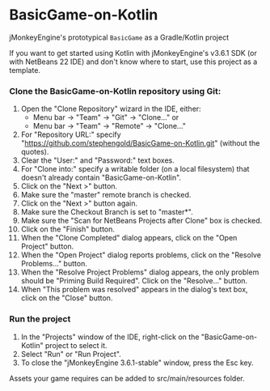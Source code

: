 # BasicGame-on-Kotlin

jMonkeyEngine's prototypical `BasicGame` as a Gradle/Kotlin project

If you want to get started using Kotlin with jMonkeyEngine's v3.6.1 SDK (or with
NetBeans 22 IDE) and don't know where to start, use this project as a template.

### Clone the BasicGame-on-Kotlin repository using Git:

 1. Open the "Clone Repository" wizard in the IDE, either:
     + Menu bar -> "Team" -> "Git" -> "Clone..." or
     + Menu bar -> "Team" -> "Remote" -> "Clone..."
 2. For "Repository URL:" specify
    "https://github.com/stephengold/BasicGame-on-Kotlin.git" (without the quotes).
 3. Clear the "User:" and "Password:" text boxes.
 4. For "Clone into:" specify a writable folder (on a local filesystem)
    that doesn't already contain "BasicGame-on-Kotlin".
 5. Click on the "Next >" button.
 6. Make sure the "master" remote branch is checked.
 7. Click on the "Next >" button again.
 8. Make sure the Checkout Branch is set to "master*".
 9. Make sure the "Scan for NetBeans Projects after Clone" box is checked.
10. Click on the "Finish" button.
11. When the "Clone Completed" dialog appears,
    click on the "Open Project" button.
12. When the "Open Project" dialog reports problems,
    click on the "Resolve Problems..." button.
13. When the "Resolve Project Problems" dialog appears, the only problem should be "Priming Build Required".
    Click on the "Resolve..." button.
14. When "This problem was resolved" appears in the dialog's text box,
    click on the "Close" button.

### Run the project

 1. In the "Projects" window of the IDE,
    right-click on the "BasicGame-on-Kotlin" project to select it.
 2. Select "Run" or "Run Project".
 3. To close the "jMonkeyEngine 3.6.1-stable" window, press the Esc key.

Assets your game requires can be added to src/main/resources folder.
